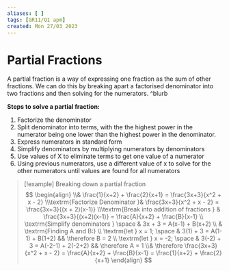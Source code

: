 ```yaml
---
aliases: [ ]
tags: [GR11/Q1 apm]
created: Mon 27/03 2023
---
```

# Partial Fractions
A partial fraction is a way of expressing one fraction as the sum of other fractions. We can do this by breaking apart a factorised denominator into two fractions and then solving for the numerators. ^blurb

**Steps to solve a partial fraction:**
1. Factorize the denominator
2. Split denominator into terms, with the the highest power in the numerator being one lower than the highest power in the denominator.
3. Express numerators in standard form
4. Simplify denominators by multiplying numerators by denominators
5. Use values of X to eliminate terms to get one value of a numerator
6. Using previous numerators, use a different value of x to solve for the other numerators until values are found for all numerators

> [!example] Breaking down a partial fraction
>$$
>\begin{align}
>\\& \frac{1}{x+2} + \frac{2}{x+1} = \frac{3x+3}{x^2 + x - 2}
>\\\textrm{Factorize Denominator }& \frac{3x+3}{x^2 + x - 2} = \frac{3x+3}{(x + 2)(x-1)}
>\\\textrm{Break into addition of fractions } & \frac{3x+3}{(x+2)(x-1)} = \frac{A}{x+2} + \frac{B}{x-1}
>\\ \textrm{Simplify denominators } \space & 3x + 3 = A(x-1) + B(x+2)
>\\ & \textrm{Finding A and B:}
>\\ \textrm{let } x = 1; \space & 3(1) + 3 = A(1-1) + B(1+2) && \therefore B = 2
>\\ \textrm{let } x = -2; \space & 3(-2) + 3 = A(-2-1) + 2(-2+2) && \therefore A = 1
>\\& \therefore \frac{3x+3}{x^2 + x - 2} = \frac{A}{x+2} + \frac{B}{x-1} = \frac{1}{x+2} + \frac{2}{x+1}
>\end{align}
>$$
